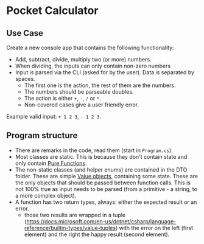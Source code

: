 # Pocket Calculator

## Use Case

Create a new console app that contains the following functionality:

- Add, subtract, divide, multiply two (or more) numbers.
- When dividing, the inputs can only contain non-zero numbers
- Input is parsed via the CLI (asked for by the user). Data is separated by spaces.
  - The first one is the action, the rest of them are the numbers.
  - The numbers should be parseable doubles.
  - The action is either `+`, `-`, `/` or `*`.
  - Non-covered cases give a user friendly error.

Example valid input: `+ 1 2 3`, `- 1 2 3`.

## Program structure

- There are remarks in the code, read them (start in `Program.cs`).
- Most classes are static. This is because they don't contain state and only contain [Pure Functions](https://en.wikipedia.org/wiki/Pure_function).
- The non-static classes (and helper enums) are contained in the DTO folder. These are simple [Value objects](https://en.wikipedia.org/wiki/Value_object), containing some state. These are the only objects that should be passed between function calls. This is not 100% true as input needs to be parsed (from a primitive - a string, to a more complex object).
- A function has two return types, always: either the expected result or an error.
  - those two results are wrapped in a tuple (https://docs.microsoft.com/en-us/dotnet/csharp/language-reference/builtin-types/value-tuples) with the error on the left (first element) and the right the happy result (second element).